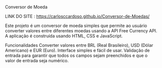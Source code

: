 Conversor de Moeda

LINK DO SITE : https://carlosccardoso.github.io/Conversor-de-Moedas/

Este projeto é um conversor de moeda simples que permite ao usuário converter valores entre diferentes moedas usando a API Free Currency API. A aplicação é construída usando HTML, CSS e JavaScript.

Funcionalidades
Converter valores entre BRL (Real Brasileiro), USD (Dólar Americano) e EUR (Euro).
Interface simples e fácil de usar.
Validação de entrada para garantir que todos os campos sejam preenchidos e que o valor de entrada seja numérico.
